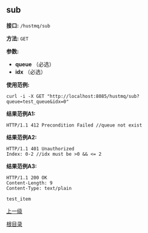 ## sub ##

**接口:** `/hustmq/sub`

**方法:** `GET`

**参数:** 

*  **queue** （必选）  
*  **idx** （必选）  

**使用范例:**

    curl -i -X GET "http://localhost:8085/hustmq/sub?queue=test_queue&idx=0"

**结果范例A1:**

	HTTP/1.1 412 Precondition Failed //queue not exist

**结果范例A2:**

	HTTP/1.1 401 Unauthorized
	Index: 0-2 //idx must be >0 && <= 2

**结果范例A3:**

	HTTP/1.1 200 OK
	Content-Length: 9
	Content-Type: text/plain

	test_item

[上一级](../hustmq.md)

[根目录](../../index.md)